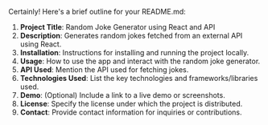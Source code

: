 Certainly! Here's a brief outline for your README.md:

1. **Project Title**: Random Joke Generator using React and API
2. **Description**: Generates random jokes fetched from an external API using React.
3. **Installation**: Instructions for installing and running the project locally.
4. **Usage**: How to use the app and interact with the random joke generator.
5. **API Used**: Mention the API used for fetching jokes.
6. **Technologies Used**: List the key technologies and frameworks/libraries used.
7. **Demo**: (Optional) Include a link to a live demo or screenshots.
8. **License**: Specify the license under which the project is distributed.
9. **Contact**: Provide contact information for inquiries or contributions.
